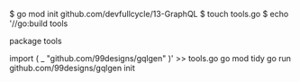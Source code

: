 $ go mod init github.com/devfullcycle/13-GraphQL
$ touch tools.go
$ echo '//go:build tools

package tools

import (
	_ "github.com/99designs/gqlgen"
)' >> tools.go
go mod tidy
go run github.com/99designs/gqlgen init
